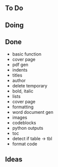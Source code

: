 ## To Do


## Doing


## Done

- basic function
- cover page
- pdf gen
- indents
- titles
- author
- delete temporary
- bold, italic
- lists
- cover page
- formatting
- word document gen
- images
- codeblocks
- python outputs
- toc
- detect if table -> tbl
- format code

## Ideas

